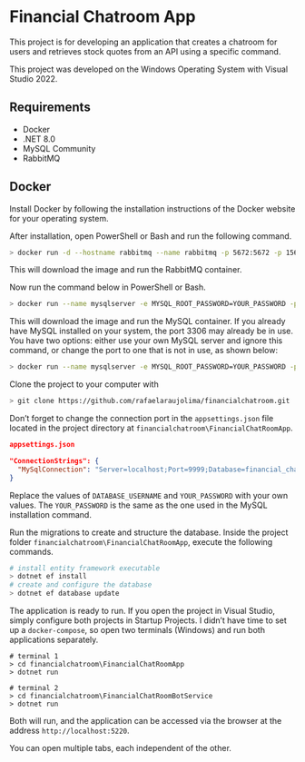 # Financial Chatroom App

This project is for developing an application that creates a chatroom for users and retrieves stock quotes from an API using a specific command.

This project was developed on the Windows Operating System with Visual Studio 2022.

## Requirements

- Docker
- .NET 8.0
- MySQL Community
- RabbitMQ

## Docker

Install Docker by following the installation instructions of the Docker website for your operating system.

After installation, open PowerShell or Bash and run the following command.

```bash
> docker run -d --hostname rabbitmq --name rabbitmq -p 5672:5672 -p 15672:15672 rabbitmq:3-management
```

This will download the image and run the RabbitMQ container.

Now run the command below in PowerShell or Bash.

```bash
> docker run --name mysqlserver -e MYSQL_ROOT_PASSWORD=YOUR_PASSWORD -p 3306:3306 -d mysql:8.0
```

This will download the image and run the MySQL container. If you already have MySQL installed on your system, the port 3306 may already be in use. You have two options: either use your own MySQL server and ignore this command, or change the port to one that is not in use, as shown below:

```bash
> docker run --name mysqlserver -e MYSQL_ROOT_PASSWORD=YOUR_PASSWORD -p 9999:3306 -d mysql:8.0
```

Clone the project to your computer with

```bash
> git clone https://github.com/rafaelaraujolima/financialchatroom.git
```

Don’t forget to change the connection port in the `appsettings.json` file located in the project directory at `financialchatroom\FinancialChatRoomApp`.

```json
appsettings.json

"ConnectionStrings": {
  "MySqlConnection": "Server=localhost;Port=9999;Database=financial_chat_room;User=DATABASE_USERNAME;Password=YOUR_PASSWORD;"
}
```

Replace the values of `DATABASE_USERNAME` and `YOUR_PASSWORD` with your own values. The `YOUR_PASSWORD` is the same as the one used in the MySQL installation command.

Run the migrations to create and structure the database. Inside the project folder `financialchatroom\FinancialChatRoomApp`, execute the following commands.

```bash
# install entity framework executable
> dotnet ef install
# create and configure the database
> dotnet ef database update
```

The application is ready to run. If you open the project in Visual Studio, simply configure both projects in Startup Projects.
I didn’t have time to set up a `docker-compose`, so open two terminals (Windows) and run both applications separately.

```shell
# terminal 1
> cd financialchatroom\FinancialChatRoomApp
> dotnet run 

# terminal 2
> cd financialchatroom\FinancialChatRoomBotService
> dotnet run
```

Both will run, and the application can be accessed via the browser at the address `http://localhost:5220`.

You can open multiple tabs, each independent of the other.
